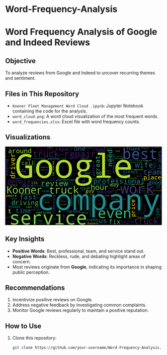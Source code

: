 # Word-Frequency-Analysis

# Word Frequency Analysis of Google and Indeed Reviews

## Objective
To analyze reviews from Google and Indeed to uncover recurring themes and sentiment.

## Files in This Repository
- `Kooner Fleet Management Word Cloud .ipynb`: Jupyter Notebook containing the code for the analysis.
- `word_cloud.png`: A word cloud visualization of the most frequent words.
- `word_frequencies.xlsx`: Excel file with word frequency counts.

## Visualizations
![Word Cloud](word_cloud.png)

## Key Insights
- **Positive Words**: Best, professional, team, and service stand out.
- **Negative Words**: Reckless, rude, and debating highlight areas of concern.
- Most reviews originate from **Google**, indicating its importance in shaping public perception.

## Recommendations
1. Incentivize positive reviews on Google.
2. Address negative feedback by investigating common complaints.
3. Monitor Google reviews regularly to maintain a positive reputation.

## How to Use
1. Clone this repository:
   ```bash
   git clone https://github.com/your-username/Word-Frequency-Analysis.git


